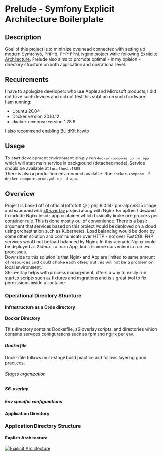 # Prelude - Symfony Explicit Architecture Boilerplate
## Description
Goal of this project is to minimize overhead connected with setting up modern Symfony6, PHP-8, PHP-FPM, Nginx project while following [Explicite Architecture](https://herbertograca.com/2017/11/16/explicit-architecture-01-ddd-hexagonal-onion-clean-cqrs-how-i-put-it-all-together/).
Prelude also aims to promote optimal - in my opinion - directory structure on both application and operational level.  
## Requirements
I have to apologize developers who use Apple and Microsoft products, I did not have such devices and did not test this solution on such hardware.  
I am running:
* Ubuntu 20.04
* Docker version 20.10.12
* docker-compose version 1.28.6

I also recommend enabling BuildKit [howto](https://docs.docker.com/develop/develop-images/build_enhancements/)
## Usage
To start development environment simply run `docker-compose up -d app` which will start main service in background (detached mode). Service should be available at `localhost:1805`.  
There is also a production environment available. Run `docker-compose -f docker-compose.prod.yml up -d app`.
## Overview
Project is based off of official (offofoff :wink: ) php:8.0.14-fpm-alpine3.15 image and extended with [s6-overlay](https://github.com/just-containers/s6-overlay) project along with Nginx for apline.
I decided to include Nginx inside app container which basically broke one process per container rule. This is done mostly out of convenience. There is a basic argument that services based on this project would be deployed on a cloud using orchestration such as Kubernetes.
Load balancing would be done by some other solution and communicate over HTTP - not over FastCGI. PHP services would not be load balanced by Nginx. In this scenario Nginx could be deployed as Sidecar to main App, but it is more convenient to run two processes.  
Downside to this solution is that Nginx and App are limited to same amount of resources and could choke each other, but this will not be a problem on local environment.  
S6-overlay helps with process management, offers a way to easily run startup scripts such as fixtures and migrations and is a great tool to fix permissions inside a container.

### Operational Directory Structure
#### Infrastructure as a Code directory
####  Docker Directory
This directory contains Dockerfile, s6-overlay scripts, and directories which contains services configurations such as fpm and nginx per env.
##### Dockerfile
Dockerfile follows multi-stage build practice and follows layering good practices.  
###### Stages organization


##### S6-overlay
##### Env specific configurations

#### Application Directory

### Application Directory Structure
#### Explicit Architecture
[![Explicit Architecture](https://docs.google.com/drawings/d/e/2PACX-1vQ5ps72uaZcEJzwnJbPhzUfEeBbN6CJ04j7hl2i3K2HHatNcsoyG2tgX2vnrN5xxDKLp5Jm5bzzmZdv/pub?w=960&amp;h=657)][2]

[2]: https://docs.google.com/drawings/d/1E_hx5B4czRVFVhGJbrbPDlb_JFxJC8fYB86OMzZuAhg/edit?usp=sharing
